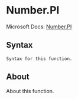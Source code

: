 ---
---

# Number.PI

Microsoft Docs: [Number.PI](https://docs.microsoft.com/en-us/powerquery-m/number-pi)

## Syntax

```
Syntax for this function.
```

## About

About this function.

